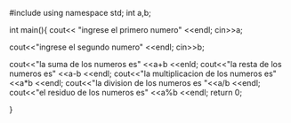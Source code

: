 #include <iostream>
using namespace std;
int a,b;

int main(){
  cout<< "ingrese el primero numero" <<endl;
  cin>>a;

  cout<<"ingrese el segundo numero" <<endl;
  cin>>b;

  cout<<"la suma de los numeros es" <<a+b <<enld;
  cout<<"la resta de los numeros es" <<a-b <<endl;
  cout<<"la multiplicacion de los numeros es" <<a*b <<endl;
  cout<<"la division de los numeros es "<<a/b <<endl;
  cout<<"el residuo de los numeros es" <<a%b <<endl;
  return 0;

}
